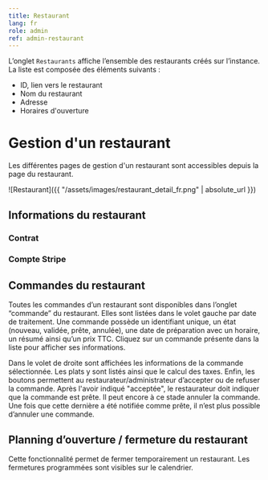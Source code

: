 ```yaml
---
title: Restaurant
lang: fr
role: admin
ref: admin-restaurant
---
```


L’onglet `Restaurants` affiche l’ensemble des restaurants créés sur l’instance. La liste est composée des éléments suivants :
- ID, lien vers le restaurant
- Nom du restaurant
- Adresse
- Horaires d'ouverture

# Gestion d'un restaurant

Les différentes pages de gestion d'un restaurant sont accessibles depuis la page du restaurant.

![Restaurant]({{ "/assets/images/restaurant_detail_fr.png" | absolute_url }})

## Informations du restaurant

### Contrat

### Compte Stripe

## Commandes du restaurant

Toutes les commandes d’un restaurant sont disponibles dans l’onglet “commande” du restaurant. Elles sont listées dans le volet gauche par date de traitement. Une commande possède un identifiant unique, un état (nouveau, validée, prête, annulée), une date de préparation avec un horaire, un résumé ainsi qu’un prix TTC. Cliquez sur un commande présente dans la liste pour afficher ses informations.

Dans le volet de droite sont affichées les informations de la commande sélectionnée. Les plats y sont listés ainsi que le calcul des taxes. Enfin, les boutons permettent au restaurateur/administrateur d’accepter ou de refuser la commande. Après l'avoir indiqué "acceptée", le restaurateur doit indiquer que la commande est prête. Il peut encore à ce stade annuler la commande. Une fois que cette dernière a été notifiée comme prête, il n’est plus possible d’annuler une commande.

## Planning d’ouverture / fermeture du restaurant

Cette fonctionnalité permet de fermer temporairement un restaurant. Les fermetures programmées sont visibles sur le calendrier.
